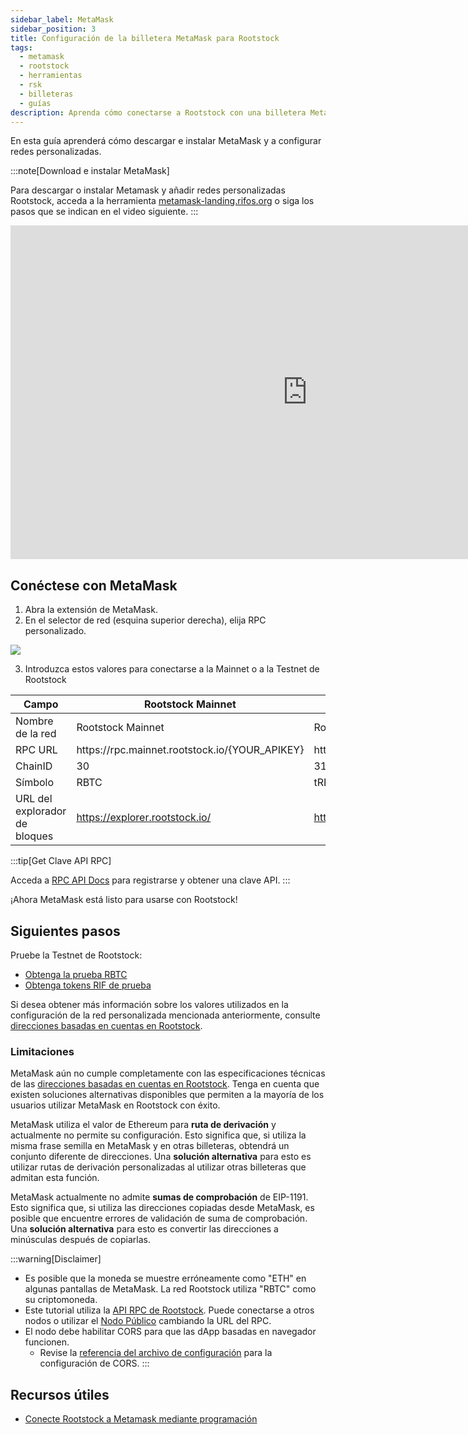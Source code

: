 ```yaml
---
sidebar_label: MetaMask
sidebar_position: 3
title: Configuración de la billetera MetaMask para Rootstock
tags:
  - metamask
  - rootstock
  - herramientas
  - rsk
  - billeteras
  - guías
description: Aprenda cómo conectarse a Rootstock con una billetera MetaMask
---
```


En esta guía aprenderá cómo descargar e instalar MetaMask y a configurar redes personalizadas.

:::note[Download e instalar MetaMask]

Para descargar o instalar Metamask y añadir redes personalizadas Rootstock, acceda a la herramienta [metamask-landing.rifos.org](https://metamask-landing.rifos.org/) o siga los pasos que se indican en el video siguiente.
:::

<div class="video-container">
  <iframe width="949" height="534" src="https://youtube.com/embed/VyPewQoWhn0" frameborder="0" allow="accelerometer; autoplay; encrypted-media; gyroscope; picture-in-picture" allowfullscreen></iframe>
</div>

## Conéctese con MetaMask

1. Abra la extensión de MetaMask.
2. En el selector de red (esquina superior derecha), elija RPC personalizado.

  <div styles="text-align: center">
    <img class="metamask-screenshot" src="/img/tools/metamask/metamask.png" />
  </div>

3. Introduzca estos valores para conectarse a la Mainnet o a la Testnet de Rootstock

<table class="table">
  <thead>
    <tr>
      <th scope="col">Campo</th>
      <th scope="col">Rootstock Mainnet</th>
      <th scope="col">Rootstock Testnet</th>
    </tr>
  </thead>
  <tbody>
    <tr>
      <td>Nombre de la red</td>
      <td>Rootstock Mainnet</td>
      <td>Rootstock Testnet</td>
    </tr>
    <tr>
      <td>RPC URL</td>
      <td>https://rpc.mainnet.rootstock.io/{YOUR_APIKEY}</td>
      <td>https://rpc.testnet.rootstock.io/{YOUR_APIKEY}</td>
    </tr>
    <tr>
      <td>ChainID</td>
      <td>30</td>
      <td>31</td>
    </tr>
    <tr>
      <td>Símbolo</td>
      <td>RBTC</td>
      <td>tRBTC</td>
    </tr>
    <tr>
      <td>URL del explorador de bloques</td>
      <td><a href="https://explorer.rootstock.io/" target="_blank">https://explorer.rootstock.io/</a></td>
      <td><a href="https://explorer.testnet.rootstock.io/" target="_blank">https://explorer.testnet.rootstock.io/</a></td>
    </tr>
  </tbody>
</table>

:::tip[Get Clave API RPC]

Acceda a [RPC API Docs](/developers/rpc-api/) para registrarse y obtener una clave API.
:::

¡Ahora MetaMask está listo para usarse con Rootstock!

## Siguientes pasos

Pruebe la Testnet de Rootstock:

- [Obtenga la prueba RBTC](https://faucet.rootstock.io)
- [Obtenga tokens RIF de prueba](https://faucet.rifos.org)

Si desea obtener más información sobre los valores utilizados en la configuración de la red personalizada mencionada anteriormente, consulte [direcciones basadas en cuentas en Rootstock](/concepts/account-based-addresses/).

### Limitaciones

MetaMask aún no cumple completamente con las especificaciones técnicas de las [direcciones basadas en cuentas en Rootstock](/concepts/account-based-addresses/). Tenga en cuenta que existen soluciones alternativas disponibles que permiten a la mayoría de los usuarios utilizar MetaMask en Rootstock con éxito.

MetaMask utiliza el valor de Ethereum para **ruta de derivación** y actualmente no permite su configuración. Esto significa que, si utiliza la misma frase semilla en MetaMask y en otras billeteras, obtendrá un conjunto diferente de direcciones. Una **solución alternativa** para esto es utilizar rutas de derivación personalizadas al utilizar otras billeteras que admitan esta función.

MetaMask actualmente no admite **sumas de comprobación** de EIP-1191. Esto significa que, si utiliza las direcciones copiadas desde MetaMask, es posible que encuentre errores de validación de suma de comprobación. Una **solución alternativa** para esto es convertir las direcciones a minúsculas después de copiarlas.

:::warning\[Disclaimer]

- Es posible que la moneda se muestre erróneamente como "ETH" en algunas pantallas de MetaMask. La red Rootstock utiliza "RBTC" como su criptomoneda.
- Este tutorial utiliza la [API RPC de Rootstock](/developers/rpc-api/). Puede conectarse a otros nodos o utilizar el [Nodo Público](/node-operators/public-nodes/) cambiando la URL del RPC.
- El nodo debe habilitar CORS para que las dApp basadas en navegador funcionen.
  - Revise la [referencia del archivo de configuración](/node-operators/setup/configuration/) para la configuración de CORS.
    :::

## Recursos útiles

- [Conecte Rootstock a Metamask mediante programación](/resources/tutorials/rootstock-metamask/)
